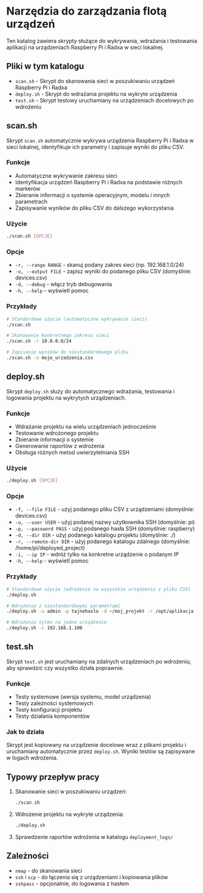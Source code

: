 # Narzędzia do zarządzania flotą urządzeń

Ten katalog zawiera skrypty służące do wykrywania, wdrażania i testowania aplikacji na urządzeniach Raspberry Pi i Radxa w sieci lokalnej.

## Pliki w tym katalogu

- `scan.sh` - Skrypt do skanowania sieci w poszukiwaniu urządzeń Raspberry Pi i Radxa
- `deploy.sh` - Skrypt do wdrażania projektu na wykryte urządzenia
- `test.sh` - Skrypt testowy uruchamiany na urządzeniach docelowych po wdrożeniu

## scan.sh

Skrypt `scan.sh` automatycznie wykrywa urządzenia Raspberry Pi i Radxa w sieci lokalnej, identyfikuje ich parametry i zapisuje wyniki do pliku CSV.

### Funkcje

- Automatyczne wykrywanie zakresu sieci
- Identyfikacja urządzeń Raspberry Pi i Radxa na podstawie różnych markerów
- Zbieranie informacji o systemie operacyjnym, modelu i innych parametrach
- Zapisywanie wyników do pliku CSV do dalszego wykorzystania

### Użycie

```bash
./scan.sh [OPCJE]
```

### Opcje

- `-r, --range RANGE` - skanuj podany zakres sieci (np. 192.168.1.0/24)
- `-o, --output FILE` - zapisz wyniki do podanego pliku CSV (domyślnie: devices.csv)
- `-d, --debug` - włącz tryb debugowania
- `-h, --help` - wyświetl pomoc

### Przykłady

```bash
# Standardowe użycie (automatyczne wykrywanie sieci)
./scan.sh

# Skanowanie konkretnego zakresu sieci
./scan.sh -r 10.0.0.0/24

# Zapisanie wyników do niestandardowego pliku
./scan.sh -o moje_urzadzenia.csv
```

## deploy.sh

Skrypt `deploy.sh` służy do automatycznego wdrażania, testowania i logowania projektu na wykrytych urządzeniach.

### Funkcje

- Wdrażanie projektu na wielu urządzeniach jednocześnie
- Testowanie wdrożonego projektu
- Zbieranie informacji o systemie
- Generowanie raportów z wdrożenia
- Obsługa różnych metod uwierzytelniania SSH

### Użycie

```bash
./deploy.sh [OPCJE]
```

### Opcje

- `-f, --file FILE` - użyj podanego pliku CSV z urządzeniami (domyślnie: devices.csv)
- `-u, --user USER` - użyj podanej nazwy użytkownika SSH (domyślnie: pi)
- `-p, --password PASS` - użyj podanego hasła SSH (domyślnie: raspberry)
- `-d, --dir DIR` - użyj podanego katalogu projektu (domyślnie: ./)
- `-r, --remote-dir DIR` - użyj podanego katalogu zdalnego (domyślnie: /home/pi/deployed_project)
- `-i, --ip IP` - wdróż tylko na konkretne urządzenie o podanym IP
- `-h, --help` - wyświetl pomoc

### Przykłady

```bash
# Standardowe użycie (wdrożenie na wszystkie urządzenia z pliku CSV)
./deploy.sh

# Wdrożenie z niestandardowymi parametrami
./deploy.sh -u admin -p tajnehaslo -d ~/moj_projekt -r /opt/aplikacja

# Wdrożenie tylko na jedno urządzenie
./deploy.sh -i 192.168.1.100
```

## test.sh

Skrypt `test.sh` jest uruchamiany na zdalnych urządzeniach po wdrożeniu, aby sprawdzić czy wszystko działa poprawnie.

### Funkcje

- Testy systemowe (wersja systemu, model urządzenia)
- Testy zależności systemowych
- Testy konfiguracji projektu
- Testy działania komponentów

### Jak to działa

Skrypt jest kopiowany na urządzenie docelowe wraz z plikami projektu i uruchamiany automatycznie przez `deploy.sh`. Wyniki testów są zapisywane w logach wdrożenia.

## Typowy przepływ pracy

1. Skanowanie sieci w poszukiwaniu urządzeń:
   ```bash
   ./scan.sh
   ```

2. Wdrożenie projektu na wykryte urządzenia:
   ```bash
   ./deploy.sh
   ```

3. Sprawdzenie raportów wdrożenia w katalogu `deployment_logs/`

## Zależności

- `nmap` - do skanowania sieci
- `ssh` i `scp` - do łączenia się z urządzeniami i kopiowania plików
- `sshpass` - opcjonalnie, do logowania z hasłem